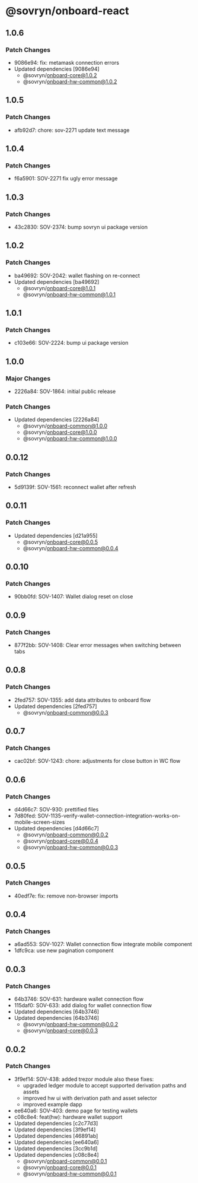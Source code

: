 # @sovryn/onboard-react

## 1.0.6

### Patch Changes

- 9086e94: fix: metamask connection errors
- Updated dependencies [9086e94]
  - @sovryn/onboard-core@1.0.2
  - @sovryn/onboard-hw-common@1.0.2

## 1.0.5

### Patch Changes

- afb92d7: chore: sov-2271 update text message

## 1.0.4

### Patch Changes

- f6a5901: SOV-2271 fix ugly error message

## 1.0.3

### Patch Changes

- 43c2830: SOV-2374: bump sovryn ui package version

## 1.0.2

### Patch Changes

- ba49692: SOV-2042: wallet flashing on re-connect
- Updated dependencies [ba49692]
  - @sovryn/onboard-core@1.0.1
  - @sovryn/onboard-hw-common@1.0.1

## 1.0.1

### Patch Changes

- c103e66: SOV-2224: bump ui package version

## 1.0.0

### Major Changes

- 2226a84: SOV-1864: initial public release

### Patch Changes

- Updated dependencies [2226a84]
  - @sovryn/onboard-common@1.0.0
  - @sovryn/onboard-core@1.0.0
  - @sovryn/onboard-hw-common@1.0.0

## 0.0.12

### Patch Changes

- 5d9139f: SOV-1561: reconnect wallet after refresh

## 0.0.11

### Patch Changes

- Updated dependencies [d21a955]
  - @sovryn/onboard-core@0.0.5
  - @sovryn/onboard-hw-common@0.0.4

## 0.0.10

### Patch Changes

- 90bb0fd: SOV-1407: Wallet dialog reset on close

## 0.0.9

### Patch Changes

- 877f2bb: SOV-1408: Clear error messages when switching between tabs

## 0.0.8

### Patch Changes

- 2fed757: SOV-1355: add data attributes to onboard flow
- Updated dependencies [2fed757]
  - @sovryn/onboard-common@0.0.3

## 0.0.7

### Patch Changes

- cac02bf: SOV-1243: chore: adjustments for close button in WC flow

## 0.0.6

### Patch Changes

- d4d66c7: SOV-930: prettified files
- 7d80fed: SOV-1135-verify-wallet-connection-integration-works-on-mobile-screen-sizes
- Updated dependencies [d4d66c7]
  - @sovryn/onboard-common@0.0.2
  - @sovryn/onboard-core@0.0.4
  - @sovryn/onboard-hw-common@0.0.3

## 0.0.5

### Patch Changes

- 40edf7e: fix: remove non-browser imports

## 0.0.4

### Patch Changes

- a6ad553: SOV-1027: Wallet connection flow integrate mobile component
- 1dfc9ca: use new pagination component

## 0.0.3

### Patch Changes

- 64b3746: SOV-631: hardware wallet connection flow
- 115daf0: SOV-633: add dialog for wallet connection flow
- Updated dependencies [64b3746]
- Updated dependencies [64b3746]
  - @sovryn/onboard-hw-common@0.0.2
  - @sovryn/onboard-core@0.0.3

## 0.0.2

### Patch Changes

- 3f9ef14: SOV-438: added trezor module
  also these fixes:
  - upgraded ledger module to accept supported derivation paths and assets
  - improved hw ui with derivation path and asset selector
  - improved example dapp
- ee640a6: SOV-403: demo page for testing wallets
- c08c8e4: feat(hw): hardware wallet support
- Updated dependencies [c2c77d3]
- Updated dependencies [3f9ef14]
- Updated dependencies [46891ab]
- Updated dependencies [ee640a6]
- Updated dependencies [3cc9b1d]
- Updated dependencies [c08c8e4]
  - @sovryn/onboard-common@0.0.1
  - @sovryn/onboard-core@0.0.1
  - @sovryn/onboard-hw-common@0.0.1
